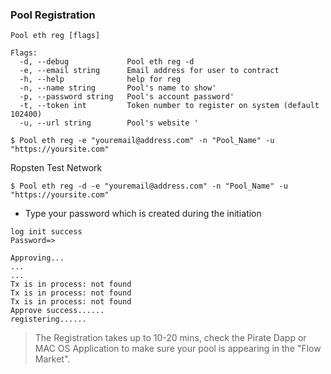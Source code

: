 ### Pool Registration <!-- {docsify-ignore} -->

```Usage:
Pool eth reg [flags]

Flags:
  -d, --debug             Pool eth reg -d
  -e, --email string      Email address for user to contract
  -h, --help              help for reg
  -n, --name string       Pool's name to show'
  -p, --password string   Pool's account password'
  -t, --token int         Token number to register on system (default 102400)
  -u, --url string        Pool's website '
```

```console
$ Pool eth reg -e "youremail@address.com" -n "Pool_Name" -u "https://yoursite.com"
```

Ropsten Test Network

```console
$ Pool eth reg -d -e "youremail@address.com" -n "Pool_Name" -u "https://yoursite.com"
```

+ Type your password which is created during the initiation 

```console
log init success
Password=>
```

```console
Approving...
...
...
Tx is in process: not found
Tx is in process: not found
Tx is in process: not found
Approve success......
registering......
```

>The Registration takes up to 10-20 mins, check the Pirate Dapp or MAC OS Application to make sure your pool is appearing in the "Flow Market".

